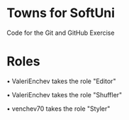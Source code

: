 # Towns for SoftUni
Code for the Git and GitHub Exercise

# Roles

•	ValeriEnchev takes the role "Editor"

•	ValeriEnchev takes the role "Shuffler"

•	venchev70 takes the role "Styler"

